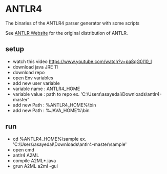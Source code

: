 # ANTLR4
The binaries of the ANTLR4 parser generator with some scripts

See [ANTLR Website](https://www.antlr.org/) for the original distribution of ANTLR.

## setup
- watch this video https://www.youtube.com/watch?v=pa8qG0I10_I
- download java JRE 11 
- download repo 
- open Env variables 
- add new user variable 
- variable name : ANTLR4_HOME
- variable value : path to repo ex. 'C:\Users\asayedal\Downloads\antlr4-master'
- add new Path : %ANTLR4_HOME%\bin
- add new Path : %JAVA_HOME%\bin

## run 
- cd %ANTLR4_HOME%\sample ex. 'C:\Users\asayedal\Downloads\antlr4-master\sample'
- open cmd 
- antlr4 A2ML
- compile A2ML*.java
- grun A2ML a2ml -gui
